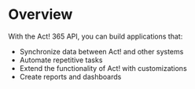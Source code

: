# Overview

With the Act! 365 API, you can build applications that:

- Synchronize data between Act! and other systems
- Automate repetitive tasks
- Extend the functionality of Act! with customizations
- Create reports and dashboards
